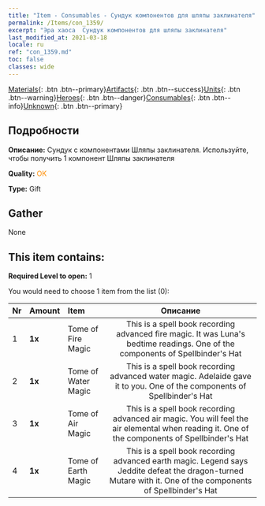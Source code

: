 ```yaml
---
title: "Item - Consumables - Сундук компонентов для шляпы заклинателя"
permalink: /Items/con_1359/
excerpt: "Эра хаоса  Сундук компонентов для шляпы заклинателя"
last_modified_at: 2021-03-18
locale: ru
ref: "con_1359.md"
toc: false
classes: wide
---
```

 [Materials](/ru/Items/){: .btn .btn--primary}[Artifacts](/ru/Items/Artifacts/){: .btn .btn--success}[Units](/ru/Items/Units/){: .btn .btn--warning}[Heroes](/ru/Items/Heroes/){: .btn .btn--danger}[Consumables](/ru/Items/Consumables/){: .btn .btn--info}[Unknown](/ru/Items/Unknown/){: .btn .btn--primary}

## Подробности
 **Описание:** Сундук с компонентами Шляпы заклинателя. Используйте, чтобы получить 1 компонент Шляпы заклинателя

 **Quality:** <span style="color: #FF8C00">OK</span>

 **Type:** Gift

## Gather

  None

## This item contains:

 **Required Level to open:** 1

 You would need to choose 1 item from the list (0):

  | Nr | Amount |     Item    | Описание |
  |:---|:-------|:------------|:-----------:|
  | 1 |  **1x** | Tome of Fire Magic | This is a spell book recording advanced fire magic. It was Luna's bedtime readings. One of the components of Spellbinder's Hat  | 
  | 2 |  **1x** | Tome of Water Magic | This is a spell book recording advanced water magic. Adelaide gave it to you. One of the components of Spellbinder's Hat  | 
  | 3 |  **1x** | Tome of Air Magic | This is a spell book recording advanced air magic. You will feel the air elemental when reading it. One of the components of Spellbinder's Hat  | 
  | 4 |  **1x** | Tome of Earth Magic | This is a spell book recording advanced earth magic. Legend says Jeddite defeat the dragon-turned Mutare with it. One of the components of Spellbinder's Hat  | 
